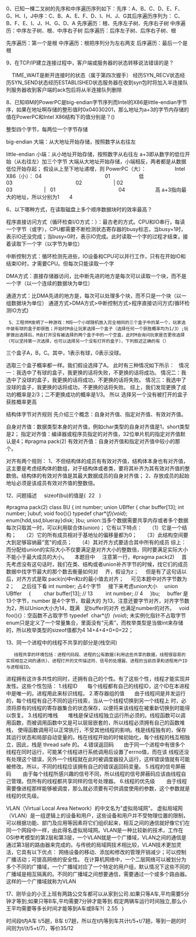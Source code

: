0、已知一棵二叉树的先序和中序遍历序列如下：先序：A、B、C、D、E、F、G、H、I，J中序：C、B、A、E、F、D、I、H、J、G其后序遍历序列为：
C、B、F、E、I、J、H、G、D、A
先序遍历：根、先序左子树、先序右子树
中序遍历：中序左子树、根、中序右子树
后序遍历：后序左子树、后序右子树、根

先序遍历：第一个是根
中序遍历：根把序列分为左右两支
后序遍历：最后一个是根


9、在TCP/IP建立连接过程中，客户端或服务器的状态转移说法错误的是？

    TIME_WAIT是断开连接时的状态（属于第四次握手）
经历SYN_RECV状态经历SYN_SEND状态经历ESTABLISHED状态服务器在收到syn包时将加入半连接队列服务器收到客户端的ack包后将从半连接队列删除

8、已知IBM的PowerPC是big-endian字节序列而Intel的X86是little-endian字节序，如果在地址啊存储的整形值时0x04030201，那么地址为a+3的字节内存储的值在PowerPC和Intel X86结构下的值分别是？()

整型四个字节，每两位一个字节存储

big-endian 大端：从大地址开始存储，按照数字从右往左

little-endian 小端：从小地址开始存储，按照数字从右往左
a+3即从数字的低位开始（从右往左）加三个字节
大端从大地址开始存储，小端相反，两者都是从数据低位开始存起；
假设从上至下地址递增，则
PowerPC（大）：                    Intel X86（小）：
04                                            01                    低
03                                            02                      |
02                                            03                      |  
01                                            04                     高
a+3指向最大的地址，所以分别为1       4


6、以下哪种方式，在读取磁盘上多个顺序数据块时的效率最高？

程序直接访问方式（循环检查I/O方式：）：最古老的方式。CPU和IO串行，每读一个字节（或字），CPU都需要不断检测状态寄存器的busy标志，当busy=1时，表示IO还没完成；当busy=0时，表示IO完成。此时读取一个字的过程才结束，接着读取下一个字（以字节为单位）

中断控制方式：循环检测先进些，IO设备和CPU可以并行工作，只有在开始IO和结束IO时，才需要CPU。但每次只能读取一个字

DMA方式：直接存储器访问，比中断先进的地方是每次可以读取一个块，而不是一个字（以一个连续的数据块为单位）

通道方式：比DMA先进的地方是，每次可以处理多个块，而不只是一个块（以一组数据块为单位）
     通道方式>DMA方式>中断控制方式>程序直接访问方式(循环检测IO方式)
     
     
     5、工程师M发明了一种游戏：M将一个小球随机放入完全相同的三个盒子中的某一个，玩家选中装有球的盒子即获胜；开始时M会让玩家选择一个盒子（选择任何一个获胜概率均为1/3）;玩家做出选择后，M会打开没有被选择的两个盒子中的一个空盒，此时M会询问玩家是否更改选择（可以坚持第一次选择，也可以选择另一个没有打开的盒子），下列叙述正确的有（）



三个盒子A，B，C。其中，1表示有球，0表示没球。

选取三个盒子概率都一样。我们假设选择了A。
此时有三种情况如下所示：
 
情况一：我选中了有球的盒子，我更换的话将失败，不更换的话将成功。
情况二：我选中了没球的盒子，我更换的话将成功，不更换的话将失败。
情况三：我选中了没球的盒子，我更换的话将成功，不更换的话将失败。
综上，我们发现更换了成功的概率是2/3；二不更换成功的概率是1/3。
所以  选择另一个没有被打开的盒子获胜概率更高

结构体字节对齐规则
先介绍三个概念：自身对齐值、指定对齐值、有效对齐值。

自身对齐值：数据类型本身的对齐值，例如char类型的自身对齐值是1，short类型是2；
指定对齐值：编译器或程序员指定的对齐值，32位单片机的指定对齐值默认是4；#pragma pack(2)
有效对齐值：自身对齐值和指定对齐值中较小的那个。

对齐有两个规则：
1、不但结构体的成员有有效对齐值，结构体本身也有对齐值，这主要是考虑结构体的数组，对于结构体或者类，要将其补齐为其有效对齐值的整数倍。结构体的有效对齐值是其最大数据成员的自身对齐值；
2、存放成员的起始地址必须是该成员有效对齐值的整数倍。


12、问题描述     sizeof(bu)的值是(  22   ) 

#pragma pack(2)
class BU
{
    int number;
    union UBffer
    {
        char buffer[13];
        int number;
    }ubuf;
    void foo(){}
    typedef char*(*f)(void*);
    enum{hdd,ssd,blueray}disk;
}bu;
union:当多个数据需要共享内存或者多个数据每次只取其一时，可以利用联合体(union)；
它有以下特点：
    （1）它是一个结构；
    （2）它的所有成员相对于基地址的偏移量都为0；
    （3）此结构空间要大到足够容纳最"宽"的成员；
    （4）其对齐方式要适合其中所有的成员
综上：
而分配给union的实际大小不仅要满足是对齐大小的整数倍，同时要满足实际大小不能小于最大成员的大小。
    本题目中
    注意第一行，#pragma pack(2)
    首先考虑没有这句话时，我们在类、结构或者union补齐字节的时候，找它们的成员数据中找字节最大的那个数去衡量如何对     齐，假设为z；
    但是有了这句话以后，对齐方式是取 pack(n)中n和z的最小值去对齐；
    可见本题中对齐字节数为2；
    之后往下看 int number; 占4个字节
    接下来考虑union大小
    union UBffer
    {
        char buffer[13]; // 13
        int number; // 4
    }bu; 
   buffer 是13个字节，number 是4个字节，取最大的 为13，注意还要字节对齐，对齐字节数为2，所以Union大小为14，既满   足buffer的对齐 也满足number的对齐。
    void foo(){}：空函数不占取字节
     typedef  char*(*f)  (void*); 未实例化指针不占取字节
     enum只是定义了一个常量集合，里面没有“元素”，而枚举类型是当做int来存储的，所以枚举类型的sizeof值都为4
14+4+4+0+0=22；


13、同一个进程中的线程不共享的部分是(栈空间)

       线程共享的环境包括：进程代码段、进程的公有数据(利用这些共享的数据，线程很容易的实现相互之间的通讯)、进程打开的文件描述符、信号的处理器、进程的当前目录和进程用户ID与进程组ID。
进程拥有这许多共性的同时，还拥有自己的个性。有了这些个性，线程才能实现并发性。这些个性包括：
1.线程ID
      每个线程都有自己的线程ID，这个ID在本进程中是唯一的。进程用此来标识线程。
2.寄存器组的值
      由于线程间是并发运行的，每个线程有自己不同的运行线索，当从一个线程切换到另一个线程上 时，必须将原有的线程的寄存器集合的状态保存，以便将来该线程在被重新切换到时能得以恢复。
3.线程的堆栈
      堆栈是保证线程独立运行所必须的。线程函数可以调用函数，而被调用函数中又是可以层层嵌套的，所以线程必须拥有自己的函数堆栈， 使得函数调用可以正常执行，不受其他线程的影响。栈是线程独有的，保存其运行状态和局部自动变量的。栈在线程开始的时候初始化，每个线程的栈互相独立，因此，栈是 thread safe 的。
4.错误返回码
      由于同一个进程中有很多个线程在同时运行，可能某个线程进行系统调用后设置了errno值，而在该 线程还没有处理这个错误，另外一个线程就在此时被调度器投入运行，这样错误值就有可能被修改。所以，不同的线程应该拥有自己的错误返回码变量。
5.线程的信号屏蔽码
       由于每个线程所感兴趣的信号不同，所以线程的信号屏蔽码应该由线程自己管理。但所有的线程都共享同样的信号处理器。
6.线程的优先级
       由于线程需要像进程那样能够被调度，那么就必须要有可供调度使用的参数，这个参数就是线程的优先级。


VLAN（Virtual Local Area Network）的中文名为"虚拟局域网"。
虚拟局域网（VLAN）是一组逻辑上的设备和用户，这些设备和用户并不受物理位置的限制，可以根据功能、部门及应用等因素将它们组织起来，相互之间的通信就好像它们在同一个网段中一样，由此得名虚拟局域网。VLAN是一种比较新的技术，工作在OSI参考模型的第2层和第3层，一个VLAN就是一个广播域，VLAN之间的通信是通过第3层的路由器来完成的。与传统的局域网技术相比较，VLAN技术更加灵活，它具有以下优点： 网络设备的移动、添加和修改的管理开销减少；可以控制广播活动；可提高网络的安全性。
在计算机网络中，一个二层网络可以被划分为多个不同的广播域，一个广播域对应了一个特定的用户组，默认情况下这些不同的广播域是相互隔离的。不同的广播域之间想要通信，需要通过一个或多个路由器。这样的一个广播域就称为VLAN


17、刚毕业的小王上班有两路公交车都可以从家到公司.如果只等A车,平均需要5分钟才等到;如果只等B车,平均需要7分钟才能等到.假定两辆车运行时间独立,那么小王平均需要等多长时间才能等到A车或B车?(  2.55   )

时间段t内A车 t/5趟，B车 t/7趟，所以在t内等到车共计t/5+t/7趟，等到一趟的时间则为t/(t/5+t/7)，等价35/12

